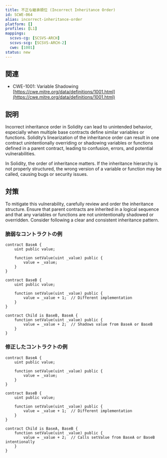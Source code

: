 ```yaml
---
title: 不正な継承順位 (Incorrect Inheritance Order)
id: SCWE-064
alias: incorrect-inheritance-order
platform: []
profiles: [L1]
mappings:
  scsvs-cg: [SCSVS-ARCH]
  scsvs-scg: [SCSVS-ARCH-2]
  cwe: [1001]
status: new
---
```


## 関連
- CWE-1001: Variable Shadowing
  [https://cwe.mitre.org/data/definitions/1001.html](https://cwe.mitre.org/data/definitions/1001.html)

## 説明
Incorrect inheritance order in Solidity can lead to unintended behavior, especially when multiple base contracts define similar variables or functions. Solidity’s linearization of the inheritance order can result in one contract unintentionally overriding or shadowing variables or functions defined in a parent contract, leading to confusion, errors, and potential vulnerabilities.

In Solidity, the order of inheritance matters. If the inheritance hierarchy is not properly structured, the wrong version of a variable or function may be called, causing bugs or security issues.

## 対策
To mitigate this vulnerability, carefully review and order the inheritance structure. Ensure that parent contracts are inherited in a logical sequence and that any variables or functions are not unintentionally shadowed or overridden. Consider following a clear and consistent inheritance pattern.

### 脆弱なコントラクトの例
```solidity
contract BaseA {
    uint public value;

    function setValue(uint _value) public {
        value = _value;
    }
}

contract BaseB {
    uint public value;

    function setValue(uint _value) public {
        value = _value + 1;  // Different implementation
    }
}

contract Child is BaseB, BaseA {
    function setValue(uint _value) public {
        value = _value + 2;  // Shadows value from BaseA or BaseB
    }
}
```

### 修正したコントラクトの例
```solidity
contract BaseA {
    uint public value;

    function setValue(uint _value) public {
        value = _value;
    }
}

contract BaseB {
    uint public value;

    function setValue(uint _value) public {
        value = _value + 1;  // Different implementation
    }
}

contract Child is BaseA, BaseB {
    function setValue(uint _value) public {
        value = _value + 2;  // Calls setValue from BaseA or BaseB intentionally
    }
}
```
